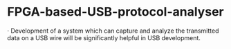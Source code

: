 # FPGA-based-USB-protocol-analyser
 ·	Development of a system which can capture and analyze the transmitted data on a USB wire will be significantly helpful in USB development.
